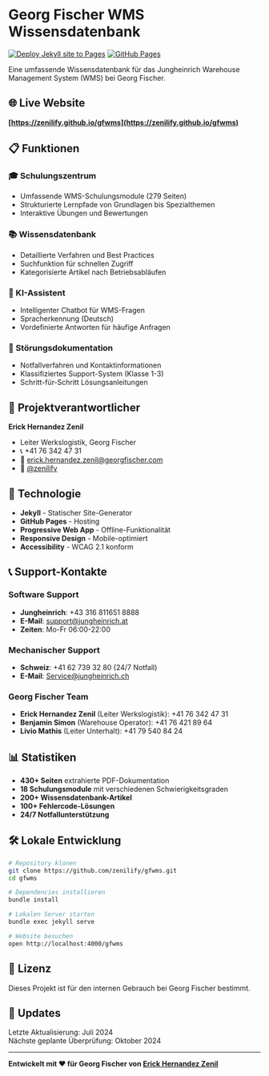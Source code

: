 # Georg Fischer WMS Wissensdatenbank

[![Deploy Jekyll site to Pages](https://github.com/zenilify/gfwms/actions/workflows/deploy.yml/badge.svg)](https://github.com/zenilify/gfwms/actions/workflows/deploy.yml)
[![GitHub Pages](https://img.shields.io/badge/GitHub%20Pages-Live-brightgreen)](https://zenilify.github.io/gfwms)

Eine umfassende Wissensdatenbank für das Jungheinrich Warehouse Management System (WMS) bei Georg Fischer.

## 🌐 Live Website

**[https://zenilify.github.io/gfwms](https://zenilify.github.io/gfwms)**

## 📋 Funktionen

### 🎓 Schulungszentrum
- Umfassende WMS-Schulungsmodule (279 Seiten)
- Strukturierte Lernpfade von Grundlagen bis Spezialthemen
- Interaktive Übungen und Bewertungen

### 📚 Wissensdatenbank
- Detaillierte Verfahren und Best Practices
- Suchfunktion für schnellen Zugriff
- Kategorisierte Artikel nach Betriebsabläufen

### 🤖 KI-Assistent
- Intelligenter Chatbot für WMS-Fragen
- Spracherkennung (Deutsch)
- Vordefinierte Antworten für häufige Anfragen

### 🔧 Störungsdokumentation
- Notfallverfahren und Kontaktinformationen
- Klassifiziertes Support-System (Klasse 1-3)
- Schritt-für-Schritt Lösungsanleitungen

## 👤 Projektverantwortlicher

**Erick Hernandez Zenil**  
- Leiter Werkslogistik, Georg Fischer  
- 📞 +41 76 342 47 31  
- 📧 erick.hernandez.zenil@georgfischer.com  
- 🐙 [@zenilify](https://github.com/zenilify)

## 🚀 Technologie

- **Jekyll** - Statischer Site-Generator
- **GitHub Pages** - Hosting
- **Progressive Web App** - Offline-Funktionalität
- **Responsive Design** - Mobile-optimiert
- **Accessibility** - WCAG 2.1 konform

## 📞 Support-Kontakte

### Software Support
- **Jungheinrich**: +43 316 811651 8888
- **E-Mail**: support@jungheinrich.at
- **Zeiten**: Mo-Fr 06:00-22:00

### Mechanischer Support
- **Schweiz**: +41 62 739 32 80 (24/7 Notfall)
- **E-Mail**: Service@jungheinrich.ch

### Georg Fischer Team
- **Erick Hernandez Zenil** (Leiter Werkslogistik): +41 76 342 47 31
- **Benjamin Simon** (Warehouse Operator): +41 76 421 89 64
- **Livio Mathis** (Leiter Unterhalt): +41 79 540 84 24

## 📊 Statistiken

- **430+ Seiten** extrahierte PDF-Dokumentation
- **18 Schulungsmodule** mit verschiedenen Schwierigkeitsgraden
- **200+ Wissensdatenbank-Artikel**
- **100+ Fehlercode-Lösungen**
- **24/7 Notfallunterstützung**

## 🛠️ Lokale Entwicklung

```bash
# Repository klonen
git clone https://github.com/zenilify/gfwms.git
cd gfwms

# Dependencies installieren
bundle install

# Lokalen Server starten
bundle exec jekyll serve

# Website besuchen
open http://localhost:4000/gfwms
```

## 📝 Lizenz

Dieses Projekt ist für den internen Gebrauch bei Georg Fischer bestimmt.

## 🔄 Updates

Letzte Aktualisierung: Juli 2024  
Nächste geplante Überprüfung: Oktober 2024

---

**Entwickelt mit ❤️ für Georg Fischer von [Erick Hernandez Zenil](https://github.com/zenilify)**